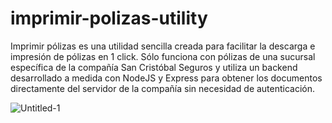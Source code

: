 ﻿# imprimir-polizas-utility

Imprimir pólizas es una utilidad sencilla creada para facilitar la descarga e impresión de pólizas en 1 click.
Sólo funciona con pólizas de una sucursal específica de la compañía San Cristóbal Seguros y utiliza un backend 
desarrollado a medida con NodeJS y Express para obtener los documentos directamente del servidor de la compañía sin necesidad de autenticación.

![Untitled-1](https://github.com/FacuMasino/imprimir-polizas-utility/assets/13455216/0e6590db-8341-414f-880d-49142040d8a0)
